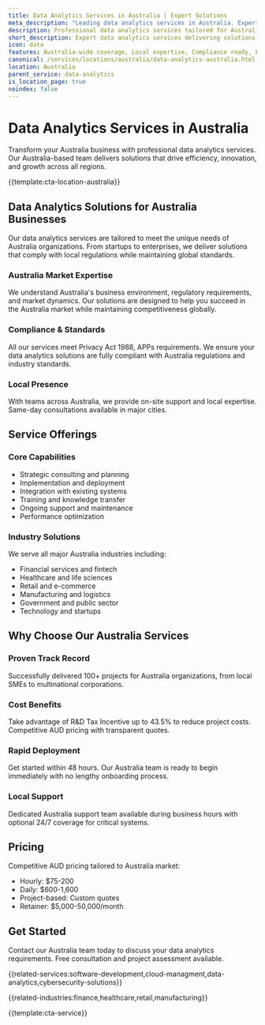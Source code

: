 ```yaml
---
title: Data Analytics Services in Australia | Expert Solutions
meta_description: "Leading data analytics services in Australia. Expert teams, proven results, R&D Tax Incentive up to 43.5%. Get started today."
description: Professional data analytics services tailored for Australia businesses
short_description: Expert data analytics services delivering solutions across Australia.
icon: data
features: Australia-wide coverage, Local expertise, Compliance ready, Fast deployment, Cost-effective, Proven results
canonical: /services/locations/australia/data-analytics-australia.html
location: Australia
parent_service: data-analytics
is_location_page: true
noindex: false
---
```


# Data Analytics Services in Australia

Transform your Australia business with professional data analytics services. Our Australia-based team delivers solutions that drive efficiency, innovation, and growth across all regions.

{{template:cta-location-australia}}

## Data Analytics Solutions for Australia Businesses

Our data analytics services are tailored to meet the unique needs of Australia organizations. From startups to enterprises, we deliver solutions that comply with local regulations while maintaining global standards.

### Australia Market Expertise

We understand Australia's business environment, regulatory requirements, and market dynamics. Our solutions are designed to help you succeed in the Australia market while maintaining competitiveness globally.

### Compliance & Standards

All our services meet Privacy Act 1988, APPs requirements. We ensure your data analytics solutions are fully compliant with Australia regulations and industry standards.

### Local Presence

With teams across Australia, we provide on-site support and local expertise. Same-day consultations available in major cities.

## Service Offerings

### Core Capabilities
- Strategic consulting and planning
- Implementation and deployment
- Integration with existing systems
- Training and knowledge transfer
- Ongoing support and maintenance
- Performance optimization

### Industry Solutions
We serve all major Australia industries including:
- Financial services and fintech
- Healthcare and life sciences
- Retail and e-commerce
- Manufacturing and logistics
- Government and public sector
- Technology and startups

## Why Choose Our Australia Services

### Proven Track Record
Successfully delivered 100+ projects for Australia organizations, from local SMEs to multinational corporations.

### Cost Benefits
Take advantage of R&D Tax Incentive up to 43.5% to reduce project costs. Competitive AUD pricing with transparent quotes.

### Rapid Deployment
Get started within 48 hours. Our Australia team is ready to begin immediately with no lengthy onboarding process.

### Local Support
Dedicated Australia support team available during business hours with optional 24/7 coverage for critical systems.

## Pricing

Competitive AUD pricing tailored to Australia market:
- Hourly: $75-200
- Daily: $600-1,600
- Project-based: Custom quotes
- Retainer: $5,000-50,000/month

## Get Started

Contact our Australia team today to discuss your data analytics requirements. Free consultation and project assessment available.

{{related-services:software-development,cloud-managment,data-analytics,cybersecurity-solutions}}

{{related-industries:finance,healthcare,retail,manufacturing}}

{{template:cta-service}}
